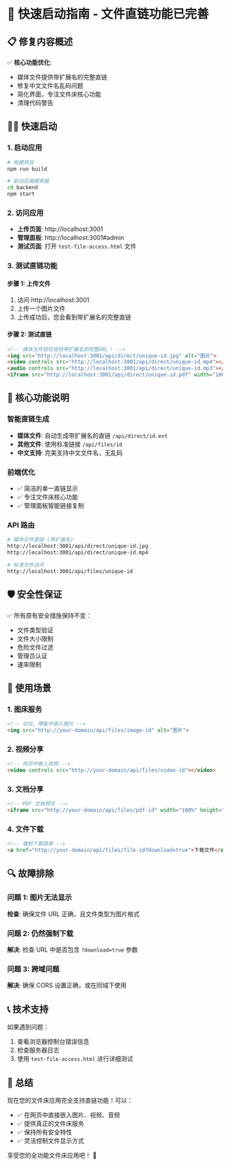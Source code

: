 # 🚀 快速启动指南 - 文件直链功能已完善

## 📋 修复内容概述

✅ **核心功能优化**:
- 媒体文件提供带扩展名的完整直链
- 修复中文文件名乱码问题
- 简化界面，专注文件床核心功能
- 清理代码警告

## 🏃‍♂️ 快速启动

### 1. 启动应用
```bash
# 构建项目
npm run build

# 启动后端服务器
cd backend
npm start
```

### 2. 访问应用
- **上传页面**: http://localhost:3001
- **管理面板**: http://localhost:3001#admin
- **测试页面**: 打开 `test-file-access.html` 文件

### 3. 测试直链功能

#### 步骤 1: 上传文件
1. 访问 http://localhost:3001
2. 上传一个图片文件
3. 上传成功后，您会看到带扩展名的完整直链

#### 步骤 2: 测试直链
```html
<!-- 媒体文件现在提供带扩展名的完整URL！ -->
<img src="http://localhost:3001/api/direct/unique-id.jpg" alt="图片">
<video controls src="http://localhost:3001/api/direct/unique-id.mp4"></video>
<audio controls src="http://localhost:3001/api/direct/unique-id.mp3"></audio>
<iframe src="http://localhost:3001/api/direct/unique-id.pdf" width="100%" height="600px"></iframe>
```

## 🔧 核心功能说明

### 智能直链生成
- **媒体文件**: 自动生成带扩展名的直链 `/api/direct/id.ext`
- **其他文件**: 使用标准链接 `/api/files/id`
- **中文支持**: 完美支持中文文件名，无乱码

### 前端优化
- ✅ 简洁的单一直链显示
- ✅ 专注文件床核心功能
- ✅ 管理面板智能链接复制

### API 路由
```bash
# 媒体文件直链 (带扩展名)
http://localhost:3001/api/direct/unique-id.jpg
http://localhost:3001/api/direct/unique-id.mp4

# 标准文件访问
http://localhost:3001/api/files/unique-id
```

## 🛡️ 安全性保证

✅ 所有原有安全措施保持不变：
- 文件类型验证
- 文件大小限制  
- 危险文件过滤
- 管理员认证
- 速率限制

## 🎯 使用场景

### 1. 图床服务
```html
<!-- 论坛、博客中嵌入图片 -->
<img src="http://your-domain/api/files/image-id" alt="图片">
```

### 2. 视频分享
```html
<!-- 网页中嵌入视频 -->
<video controls src="http://your-domain/api/files/video-id"></video>
```

### 3. 文档分享
```html
<!-- PDF 文档预览 -->
<iframe src="http://your-domain/api/files/pdf-id" width="100%" height="600px"></iframe>
```

### 4. 文件下载
```html
<!-- 强制下载链接 -->
<a href="http://your-domain/api/files/file-id?download=true">下载文件</a>
```

## 🔍 故障排除

### 问题 1: 图片无法显示
**检查**: 确保文件 URL 正确，且文件类型为图片格式

### 问题 2: 仍然强制下载
**解决**: 检查 URL 中是否包含 `?download=true` 参数

### 问题 3: 跨域问题
**解决**: 确保 CORS 设置正确，或在同域下使用

## 📞 技术支持

如果遇到问题：
1. 查看浏览器控制台错误信息
2. 检查服务器日志
3. 使用 `test-file-access.html` 进行详细测试

## 🎉 总结

现在您的文件床应用完全支持直链功能！可以：
- ✅ 在网页中直接嵌入图片、视频、音频
- ✅ 提供真正的文件床服务
- ✅ 保持所有安全特性
- ✅ 灵活控制文件显示方式

享受您的全功能文件床应用吧！ 🚀
